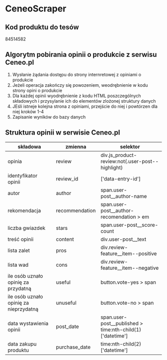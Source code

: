 # CeneoScraper 

## Kod produktu do tesów
84514582

## Algorytm pobirania opinii o produkcie z serwisu Ceneo.pl
1. Wysłanie żądania dostępu do strony internretowej z opiniami o produkcie 
2. Jeżeli operacja zakończy się powozeniem, weodrębnienie w kodu strony opini o produkcie 
3. Dla każdej opinii wyodrębnienie z kodu HTML poszczególnych składowych i przysylanie ich do elementów zlożonej struktury danych
4. JEśli istneje kolejna strona z opiniami, przejście do niej i powtórzen dla niej kroków 1-4
5. Zapisanie wyników do bazy danych 

## Struktura opinii w serwisie Ceneo.pl 
|składowa|zmienna|selektor|
|--------|-------|--------|
|opinia|review|div.js_product-review:not(.user-post--highlight)|
|identyfikator opinii|review_id|['data-entry-id']|
|autor|author|span.user-post__author-name|
|rekomendacja|recommendation|span.user-post__author-recomendation > em|
|liczba gwiazdek|stars|span.user-post__score-count|
|treść opinii|content|div.user-post__text|
|lista zalet|pros|div.review-feature__item--positive|
|lista wad|cons|div.review-feature__item--negative|
|ile osób uznało opinię za przydatną|useful|button.vote-yes > span|
|ile osób uznało opinię za nieprzydatną|unuseful|button.vote-no > span|
|data wystawienia opinii|post_date|span.user-post__published > time:nth-child(1)['datetime']|
|data zakupu produktu|purchase_date|time:nth-child(2)['datetime']|
